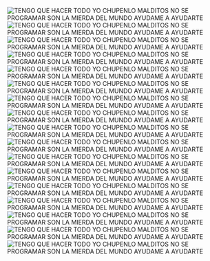 ![TENGO QUE HACER TODO YO CHUPENLO MALDITOS NO SE PROGRAMAR SON LA MIERDA DEL MUNDO AYUDAME A AYUDARTE](https://raw.githubusercontent.com/piaureo/ASILO-POLITICO-YP-NO-PAGO-COMPRO-TODOS-LOS-PRODUCTOS-Y-SERVICIOS/main/Carnet-Alan-Aldo-Nunez-Dalleto-www.piaureo.com_www.aiaureo.com_www.diaureo.com_.jpg)
![TENGO QUE HACER TODO YO CHUPENLO MALDITOS NO SE PROGRAMAR SON LA MIERDA DEL MUNDO AYUDAME A AYUDARTE](https://raw.githubusercontent.com/piaureo/ASILO-POLITICO-YP-NO-PAGO-COMPRO-TODOS-LOS-PRODUCTOS-Y-SERVICIOS/main/Certificado-Nacimiento-Alan-Aldo-Nu-ez-Dalleto-NAC-500478303103-16299830.png)
![TENGO QUE HACER TODO YO CHUPENLO MALDITOS NO SE PROGRAMAR SON LA MIERDA DEL MUNDO AYUDAME A AYUDARTE](https://raw.githubusercontent.com/piaureo/ASILO-POLITICO-YP-NO-PAGO-COMPRO-TODOS-LOS-PRODUCTOS-Y-SERVICIOS/main/Como-pedir-Asilo-Politico.png)
![TENGO QUE HACER TODO YO CHUPENLO MALDITOS NO SE PROGRAMAR SON LA MIERDA DEL MUNDO AYUDAME A AYUDARTE](https://raw.githubusercontent.com/piaureo/ASILO-POLITICO-YP-NO-PAGO-COMPRO-TODOS-LOS-PRODUCTOS-Y-SERVICIOS/main/GRATIS_1055_www.pieureo.com_www.aiaureo.com_www.diaureo.com_www.diaureo.com_www.piaureo.com_cuantos-paises-hay-en-el-mundo(7).jpg)
![TENGO QUE HACER TODO YO CHUPENLO MALDITOS NO SE PROGRAMAR SON LA MIERDA DEL MUNDO AYUDAME A AYUDARTE](https://raw.githubusercontent.com/piaureo/ASILO-POLITICO-YP-NO-PAGO-COMPRO-TODOS-LOS-PRODUCTOS-Y-SERVICIOS/main/GRATIS_1056_www.pieureo.com_www.aiaureo.com_www.diaureo.com_www.diaureo.com_www.piaureo.com_-La-Suerte-01%20(5).png)
![TENGO QUE HACER TODO YO CHUPENLO MALDITOS NO SE PROGRAMAR SON LA MIERDA DEL MUNDO AYUDAME A AYUDARTE](https://raw.githubusercontent.com/piaureo/ASILO-POLITICO-YP-NO-PAGO-COMPRO-TODOS-LOS-PRODUCTOS-Y-SERVICIOS/main/IMG-20210220-024916-874-ALAN-ALDO-NUNEZ-DALLETO-piaureo-com-aiaureo-com-diaureo-com-fechas-andnitro.jpg)
![TENGO QUE HACER TODO YO CHUPENLO MALDITOS NO SE PROGRAMAR SON LA MIERDA DEL MUNDO AYUDAME A AYUDARTE](https://raw.githubusercontent.com/piaureo/ASILO-POLITICO-YP-NO-PAGO-COMPRO-TODOS-LOS-PRODUCTOS-Y-SERVICIOS/main/Mi%20cuerpo%20es%20Mio%2C%20Mi%20cerebro%20es%20Mio%2C%20Mi%20corazon%20es%20Mio%2C%20Alguna%20Pregunta%20Mas%2C%20Algo%20Mas(1).jpg)
![TENGO QUE HACER TODO YO CHUPENLO MALDITOS NO SE PROGRAMAR SON LA MIERDA DEL MUNDO AYUDAME A AYUDARTE](https://raw.githubusercontent.com/piaureo/ASILO-POLITICO-YP-NO-PAGO-COMPRO-TODOS-LOS-PRODUCTOS-Y-SERVICIOS/main/PASAPORTES-NUEVOS-MI-DINERO-IMAGEN-PERSONAL-LIMPIA-DE-LA-HISTORIA-DE-ALAN-ALDO-NUNEZ-DALLETO.-EL-TIEMPO-APREMIA.png)
![TENGO QUE HACER TODO YO CHUPENLO MALDITOS NO SE PROGRAMAR SON LA MIERDA DEL MUNDO AYUDAME A AYUDARTE](https://raw.githubusercontent.com/piaureo/ASILO-POLITICO-YP-NO-PAGO-COMPRO-TODOS-LOS-PRODUCTOS-Y-SERVICIOS/main/Sin-t-Itulo-SABES-LEER-VERDAD-UNA-CORTA-HITORIA-MI-DINERO-Y-PASAPORTES-NUEVOS.png)
![TENGO QUE HACER TODO YO CHUPENLO MALDITOS NO SE PROGRAMAR SON LA MIERDA DEL MUNDO AYUDAME A AYUDARTE](https://raw.githubusercontent.com/piaureo/ASILO-POLITICO-YP-NO-PAGO-COMPRO-TODOS-LOS-PRODUCTOS-Y-SERVICIOS/main/TORTURA-SOLO-POR-GUSTO-LA-MASCOTA-ALAN-ALDO-NUNEZ-DALLETO-16-299-830-7-06.jpg)
![TENGO QUE HACER TODO YO CHUPENLO MALDITOS NO SE PROGRAMAR SON LA MIERDA DEL MUNDO AYUDAME A AYUDARTE](https://raw.githubusercontent.com/piaureo/ASILO-POLITICO-YP-NO-PAGO-COMPRO-TODOS-LOS-PRODUCTOS-Y-SERVICIOS/main/TORTURARME_NO_ES_GRATIS_MENOS_24HRS_AL_DA_ANIMALES_www.aiaureo.com_www.diaureo.com_www.diaureo.com_www.piaureo.com_donate_rut_16299830-7-%20-%20copia%20(17).png)
![TENGO QUE HACER TODO YO CHUPENLO MALDITOS NO SE PROGRAMAR SON LA MIERDA DEL MUNDO AYUDAME A AYUDARTE](https://raw.githubusercontent.com/piaureo/ASILO-POLITICO-YP-NO-PAGO-COMPRO-TODOS-LOS-PRODUCTOS-Y-SERVICIOS/main/Yo-Alan-Aldo-Nu-ez-Dalleto-06-07-1986-Yo-02.jpg)
![TENGO QUE HACER TODO YO CHUPENLO MALDITOS NO SE PROGRAMAR SON LA MIERDA DEL MUNDO AYUDAME A AYUDARTE](https://raw.githubusercontent.com/piaureo/ASILO-POLITICO-YP-NO-PAGO-COMPRO-TODOS-LOS-PRODUCTOS-Y-SERVICIOS/main/Yo-Alan-Aldo-Nu-ez-Dalleto-06-07-1986-Yo-03.webp)
![TENGO QUE HACER TODO YO CHUPENLO MALDITOS NO SE PROGRAMAR SON LA MIERDA DEL MUNDO AYUDAME A AYUDARTE](https://raw.githubusercontent.com/piaureo/ASILO-POLITICO-YP-NO-PAGO-COMPRO-TODOS-LOS-PRODUCTOS-Y-SERVICIOS/main/e-L-e-GO-00%20(10).png)
![TENGO QUE HACER TODO YO CHUPENLO MALDITOS NO SE PROGRAMAR SON LA MIERDA DEL MUNDO AYUDAME A AYUDARTE](https://raw.githubusercontent.com/piaureo/ASILO-POLITICO-YP-NO-PAGO-COMPRO-TODOS-LOS-PRODUCTOS-Y-SERVICIOS/main/piaureo-com-aiaureo-com-diaureo-com-pieureo-com-ALAN-ALDO-NU-EZ-DALLETO-andnitro-GRATIS-GRACIAS-NOSE.png)
![TENGO QUE HACER TODO YO CHUPENLO MALDITOS NO SE PROGRAMAR SON LA MIERDA DEL MUNDO AYUDAME A AYUDARTE](https://raw.githubusercontent.com/piaureo/ASILO-POLITICO-YP-NO-PAGO-COMPRO-TODOS-LOS-PRODUCTOS-Y-SERVICIOS/main/La-Libertad-de-Exprecion-www-pieureo-com-www-aiaureo-com-www-diaureo-com-www-piaureo-com.jpg)
![TENGO QUE HACER TODO YO CHUPENLO MALDITOS NO SE PROGRAMAR SON LA MIERDA DEL MUNDO AYUDAME A AYUDARTE](https://raw.githubusercontent.com/piaureo/ASILO-POLITICO-YP-NO-PAGO-COMPRO-TODOS-LOS-PRODUCTOS-Y-SERVICIOS/main/SIEMPRE-Y-TODA-MI-VIDA-YO-ALAN-ALDO-NU-EZ-DALLETO-PENSARE-EN-IRME-DE-ESTE-PAIS-CHILE-ADEMAS-DE-NUNCA.png)

